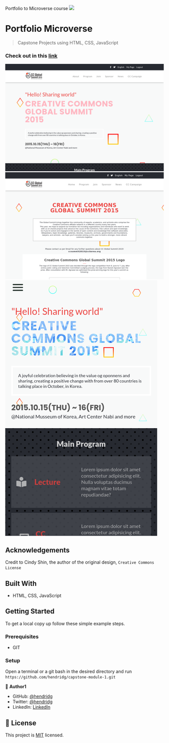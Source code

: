 Portfolio to Microverse course
![](https://img.shields.io/badge/Microverse-blueviolet)

# Portfolio Microverse

> Capstone Projects using HTML, CSS, JavaScript

### Check out in this [link](https://hendridg.github.io/capstone-module-1/)

![screenshot](./assets/screenshots/screenshot_1.png)
![screenshot](./assets/screenshots/screenshot_2.png)
![screenshot](./assets/screenshots/screenshot_3.png)

## Acknowledgements

Credit to Cindy Shin, the author of the original design, `Creative Commons License`

## Built With

- HTML, CSS, JavaScript

## Getting Started

To get a local copy up follow these simple example steps.

### Prerequisites

- GIT

### Setup

Open a terminal or a git bash in the desired directory and run `https://github.com/hendridg/capstone-module-1.git`

👤 **Author1**

- GitHub: [@hendridg](https://github.com/hendridg)
- Twitter: [@hendridg](https://twitter.com/hendridg)
- LinkedIn: [LinkedIn](https://linkedin.com/in/hendridg)

## 📝 License

This project is [MIT](./MIT.md) licensed.
